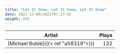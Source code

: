 ```yaml
---
title: "Let It Snow, Let It Snow, Let It Snow"
date: 2022-12-08/2022T07:23:55
weight: 435
---
```




 Artist | Plays 
----- | -----:
[Michael Bublé]({{< ref "a58319">}}) | 132
